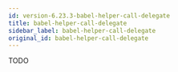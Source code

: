 ```yaml
---
id: version-6.23.3-babel-helper-call-delegate
title: babel-helper-call-delegate
sidebar_label: babel-helper-call-delegate
original_id: babel-helper-call-delegate
---
```


TODO

